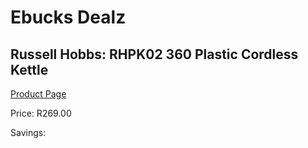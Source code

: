 
# Ebucks Dealz
## Russell Hobbs: RHPK02 360 Plastic Cordless Kettle
[Product Page](https://www.ebucks.com/web/shop/productSelected.do?prodId=373460162&catId=704985963)

Price: R269.00

Savings: 


	